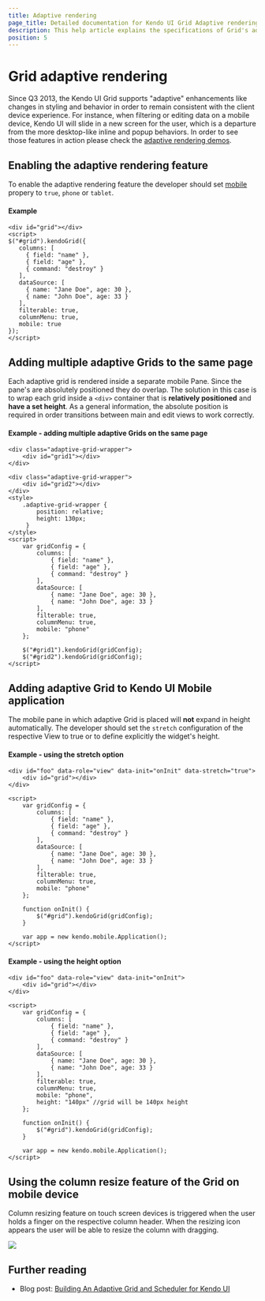 ```yaml
---
title: Adaptive rendering
page_title: Detailed documentation for Kendo UI Grid Adaptive rendering
description: This help article explains the specifications of Grid's adaptive rendering feature
position: 5
---
```


# Grid adaptive rendering

Since Q3 2013, the Kendo UI Grid supports "adaptive" enhancements like changes in styling and behavior in order to remain consistent with the client device experience. 
For instance, when filtering or editing data on a mobile device, Kendo UI will slide in a new screen for the user, which is a departure from the more desktop-like inline and popup behaviors. 
In order to see those features in action please check the [adaptive rendering demos](http://demos.telerik.com/kendo-ui/m/index#grid/adaptive).

## Enabling the adaptive rendering feature

To enable the adaptive rendering feature the developer should set [mobile](/api/web/grid#configuration-mobile) propery to `true`, `phone` or `tablet`.

#### Example
    <div id="grid"></div>
    <script>
    $("#grid").kendoGrid({
       columns: [
         { field: "name" },
         { field: "age" },
         { command: "destroy" }
       ],
       dataSource: [
         { name: "Jane Doe", age: 30 },
         { name: "John Doe", age: 33 }
       ],
       filterable: true,
       columnMenu: true,
       mobile: true
    });
    </script>

## Adding multiple adaptive Grids to the same page

Each adaptive grid is rendered inside a separate mobile Pane. Since the pane's are absolutely positioned they do overlap.
The solution in this case is to wrap each grid inside a `<div>` container that is **relatively positioned** and **have a set height**.
As a general information, the absolute position is required in order transitions between main and edit views to work correctly.

#### Example - adding multiple adaptive Grids on the same page
    <div class="adaptive-grid-wrapper">
        <div id="grid1"></div>
    </div>

    <div class="adaptive-grid-wrapper">
        <div id="grid2"></div>
    </div>
    <style>
        .adaptive-grid-wrapper {
            position: relative;
            height: 130px;
         }
    </style>
    <script>
        var gridConfig = {
            columns: [
                { field: "name" },
                { field: "age" },
                { command: "destroy" }
            ],
            dataSource: [
                { name: "Jane Doe", age: 30 },
                { name: "John Doe", age: 33 }
            ],
            filterable: true,
            columnMenu: true,
            mobile: "phone"
        };

        $("#grid1").kendoGrid(gridConfig);
        $("#grid2").kendoGrid(gridConfig);
    </script>

## Adding adaptive Grid to Kendo UI Mobile application

The mobile pane in which adaptive Grid is placed will **not** expand in height automatically. The developer should set the `stretch` configuration of the respective View to true or to define explicitly the widget's height.

#### Example - using the stretch option
    <div id="foo" data-role="view" data-init="onInit" data-stretch="true">
        <div id="grid"></div>
    </div>

    <script>
        var gridConfig = {
            columns: [
                { field: "name" },
                { field: "age" },
                { command: "destroy" }
            ],
            dataSource: [
                { name: "Jane Doe", age: 30 },
                { name: "John Doe", age: 33 }
            ],
            filterable: true,
            columnMenu: true,
            mobile: "phone"
        };

        function onInit() {
            $("#grid").kendoGrid(gridConfig);
        }

        var app = new kendo.mobile.Application();
    </script>

#### Example - using the height option
    <div id="foo" data-role="view" data-init="onInit">
        <div id="grid"></div>
    </div>

    <script>
        var gridConfig = {
            columns: [
                { field: "name" },
                { field: "age" },
                { command: "destroy" }
            ],
            dataSource: [
                { name: "Jane Doe", age: 30 },
                { name: "John Doe", age: 33 }
            ],
            filterable: true,
            columnMenu: true,
            mobile: "phone",
            height: "140px" //grid will be 140px height
        };

        function onInit() {
            $("#grid").kendoGrid(gridConfig);
        }

        var app = new kendo.mobile.Application();
    </script>

## Using the column resize feature of the Grid on mobile device

Column resizing feature on touch screen devices is triggered when the user holds a finger on the respective column header. When the resizing icon appears the user will be able to resize the column with dragging.

![](/web/grid/adaptive-resizing-icon.png)


## Further reading

- Blog post: [Building An Adaptive Grid and Scheduler for Kendo UI](http://blogs.telerik.com/kendoui/posts/13-10-10/building-an-adaptive-grid-and-scheduler-for-kendo-ui)
